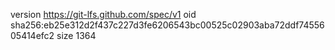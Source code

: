 version https://git-lfs.github.com/spec/v1
oid sha256:eb25e312d2f437c227d3fe6206543bc00525c02903aba72ddf7455605414efc2
size 1364

